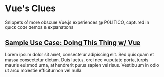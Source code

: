 # Vue's Clues

Snippets of more obscure Vue.js experiences @ POLITICO, captured in quick code demos & explanations

## [Sample Use Case: Doing This Thing w/ Vue](https://codepen.io/)

Lorem ipsum dolor sit amet, consectetur adipiscing elit. Sed quis quam et massa consectetur dictum. Duis luctus, orci nec vulputate porta, turpis mauris euismod urna, at hendrerit purus sapien vel risus. Vestibulum in odio ut arcu molestie efficitur non vel nulla.
